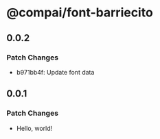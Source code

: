 # @compai/font-barriecito

## 0.0.2

### Patch Changes

- b971bb4f: Update font data

## 0.0.1

### Patch Changes

- Hello, world!
